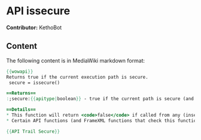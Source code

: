 # API issecure

**Contributor:** KethoBot

## Content

The following content is in MediaWiki markdown format:

```mediawiki
{{wowapi}}
Returns true if the current execution path is secure.
 secure = issecure()

==Returns==
:;secure:{{apitype|boolean}} - true if the current path is secure (and able to call protected functions), false otherwise.

==Details==
* This function will return <code>false</code> if called from any (insecure) addon code.
* Certain API functions (and FrameXML functions that check this function's return value) cannot be called from tainted execution paths.

{{API Trail Secure}}
```